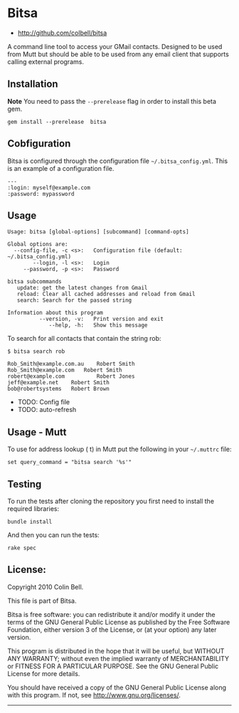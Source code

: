 # Bitsa

* <http://github.com/colbell/bitsa>


A command line tool to access your GMail contacts. Designed to be used
from Mutt but should be able to be used from any email client that
supports calling external programs.


## Installation

**Note** You need to pass the `--prerelease` flag in order to install
this beta gem.

    gem install --prerelease  bitsa


## Cobfiguration 

Bitsa is configured through the configuration file `~/.bitsa_config.yml`. This is
an example of a configuration file.

    ---
    :login: myself@example.com
    :password: mypassword
    
## Usage

    Usage: bitsa [global-options] [subcommand] [command-opts]
    
    Global options are:
      --config-file, -c <s>:   Configuration file (default: ~/.bitsa_config.yml)
            --login, -l <s>:   Login
         --password, -p <s>:   Password
    
    bitsa subcommands
       update: get the latest changes from Gmail
       reload: Clear all cached addresses and reload from Gmail
       search: Search for the passed string
    
    Information about this program
              --version, -v:   Print version and exit
                 --help, -h:   Show this message
    

To search for all contacts that contain the string rob:

    $ bitsa search rob
    
    Rob_Smith@example.com.au	Robert Smith
    Rob_Smith@example.com  	Robert Smith
    robert@example.com	        Robert Jones
    jeff@example.net	Robert Smith
    bob@robertsystems	Robert Brown

* TODO: Config file
* TODO: auto-refresh


## Usage - Mutt

To use for address lookup (<ctrl> t) in Mutt put the following in your
`~/.muttrc` file:

    set query_command = "bitsa search '%s'"

## Testing

To run the tests after cloning the repository you first need to
install the required libraries:

    bundle install

And then you can run the tests:

    rake spec

## License:

Copyright 2010 Colin Bell.

This file is part of Bitsa.

Bitsa is free software: you can redistribute it and/or modify
it under the terms of the GNU General Public License as published by
the Free Software Foundation, either version 3 of the License, or
(at your option) any later version.

This program is distributed in the hope that it will be useful,
but WITHOUT ANY WARRANTY; without even the implied warranty of
MERCHANTABILITY or FITNESS FOR A PARTICULAR PURPOSE.  See the
GNU General Public License for more details.

You should have received a copy of the GNU General Public License
along with this program.  If not, see <http://www.gnu.org/licenses/>.

* * * * *
